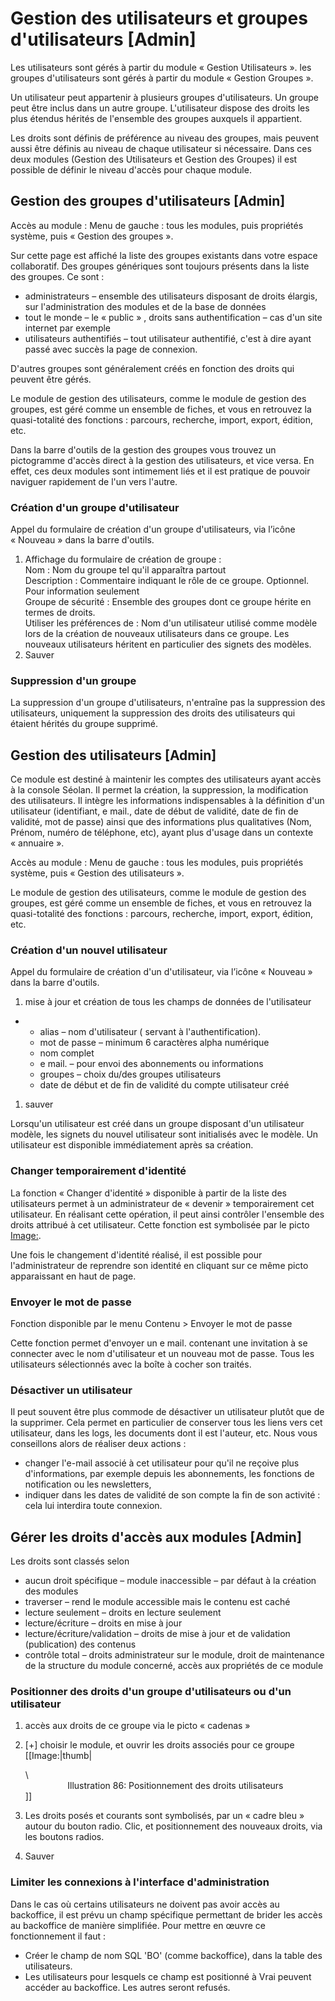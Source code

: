 Gestion des utilisateurs et groupes d'utilisateurs [Admin]
==========================================================

Les utilisateurs sont gérés à partir du module « Gestion Utilisateurs ».
les groupes d'utilisateurs sont gérés à partir du module « Gestion
Groupes ».

Un utilisateur peut appartenir à plusieurs groupes d'utilisateurs. Un
groupe peut être inclus dans un autre groupe. L'utilisateur dispose des
droits les plus étendus hérités de l'ensemble des groupes auxquels il
appartient.

Les droits sont définis de préférence au niveau des groupes, mais
peuvent aussi être définis au niveau de chaque utilisateur si
nécessaire. Dans ces deux modules (Gestion des Utilisateurs et Gestion
des Groupes) il est possible de définir le niveau d'accès pour chaque
module.

Gestion des groupes d'utilisateurs [Admin]
------------------------------------------

Accès au module : Menu de gauche : tous les modules, puis propriétés
système, puis « Gestion des groupes ».

Sur cette page est affiché la liste des groupes existants dans votre
espace collaboratif. Des groupes génériques sont toujours présents dans
la liste des groupes. Ce sont :

-   administrateurs – ensemble des utilisateurs disposant de droits
    élargis, sur l'administration des modules et de la base de données
-   tout le monde – le « public » , droits sans authentification – cas
    d'un site internet par exemple
-   utilisateurs authentifiés – tout utilisateur authentifié, c'est à
    dire ayant passé avec succès la page de connexion.

D'autres groupes sont généralement créés en fonction des droits qui
peuvent être gérés.

Le module de gestion des utilisateurs, comme le module de gestion des
groupes, est géré comme un ensemble de fiches, et vous en retrouvez la
quasi-totalité des fonctions : parcours, recherche, import,
export, édition, etc.

Dans la barre d'outils de la gestion des groupes vous trouvez un
pictogramme d'accès direct à la gestion des utilisateurs, et vice versa.
En effet, ces deux modules sont intimement liés et il est pratique de
pouvoir naviguer rapidement de l'un vers l'autre.

### Création d'un groupe d'utilisateur

Appel du formulaire de création d'un groupe d'utilisateurs, via l’icône
« Nouveau » dans la barre d'outils.

1.  Affichage du formulaire de création de groupe :\
     Nom : Nom du groupe tel qu'il apparaîtra partout\
     Description : Commentaire indiquant le rôle de ce groupe.
    Optionnel. Pour information seulement\
     Groupe de sécurité : Ensemble des groupes dont ce groupe hérite en
    termes de droits.\
     Utiliser les préférences de : Nom d'un utilisateur utilisé comme
    modèle lors de la création de nouveaux utilisateurs dans ce groupe.
    Les nouveaux utilisateurs héritent en particulier des signets des
    modèles.
2.  Sauver

### Suppression d'un groupe

La suppression d'un groupe d'utilisateurs, n'entraîne pas la suppression
des utilisateurs, uniquement la suppression des droits des utilisateurs
qui étaient hérités du groupe supprimé.

Gestion des utilisateurs [Admin]
--------------------------------

Ce module est destiné à maintenir les comptes des utilisateurs ayant
accès à la console Séolan. Il permet la création, la suppression, la
modification des utilisateurs. Il intègre les informations
indispensables à la définition d'un utilisateur (identifiant, e mail.,
date de début de validité, date de fin de validité, mot de passe) ainsi
que des informations plus qualitatives (Nom, Prénom, numéro de
téléphone, etc), ayant plus d'usage dans un contexte « annuaire ».

Accès au module : Menu de gauche : tous les modules, puis propriétés
système, puis « Gestion des utilisateurs ».

Le module de gestion des utilisateurs, comme le module de gestion des
groupes, est géré comme un ensemble de fiches, et vous en retrouvez la
quasi-totalité des fonctions : parcours, recherche, import,
export, édition, etc.

### Création d'un nouvel utilisateur

Appel du formulaire de création d'un d'utilisateur, via l’icône
« Nouveau » dans la barre d'outils.

1.  mise à jour et création de tous les champs de données de
    l'utilisateur

-   -   alias – nom d'utilisateur ( servant à l'authentification).
    -   mot de passe – minimum 6 caractères alpha numérique
    -   nom complet
    -   e mail. – pour envoi des abonnements ou informations
    -   groupes – choix du/des groupes utilisateurs
    -   date de début et de fin de validité du compte utilisateur créé

1.  sauver

Lorsqu'un utilisateur est créé dans un groupe disposant d'un utilisateur
modèle, les signets du nouvel utilisateur sont initialisés avec le
modèle. Un utilisateur est disponible immédiatement après sa création.

### Changer temporairement d'identité

La fonction « Changer d'identité » disponible à partir de la liste des
utilisateurs permet à un administrateur de « devenir » temporairement
cet utilisateur. En réalisant cette opération, il peut ainsi contrôler
l'ensemble des droits attribué à cet utilisateur. Cette fonction est
symbolisée par le picto <Image:>.

Une fois le changement d'identité réalisé, il est possible pour
l'administrateur de reprendre son identité en cliquant sur ce même picto
apparaissant en haut de page.

### Envoyer le mot de passe

Fonction disponible par le menu Contenu \> Envoyer le mot de passe

Cette fonction permet d'envoyer un e mail. contenant une invitation à se
connecter avec le nom d'utilisateur et un nouveau mot de passe. Tous les
utilisateurs sélectionnés avec la boîte à cocher son traités.

### Désactiver un utilisateur

Il peut souvent être plus commode de désactiver un utilisateur plutôt
que de la supprimer. Cela permet en particulier de conserver tous les
liens vers cet utilisateur, dans les logs, les documents dont il est
l'auteur, etc. Nous vous conseillons alors de réaliser deux actions :

-   changer l'e-mail associé à cet utilisateur pour qu'il ne reçoive
    plus d'informations, par exemple depuis les abonnements, les
    fonctions de notification ou les newsletters,
-   indiquer dans les dates de validité de son compte la fin de son
    activité : cela lui interdira toute connexion.

Gérer les droits d'accès aux modules [Admin]
--------------------------------------------

Les droits sont classés selon

-   aucun droit spécifique – module inaccessible – par défaut à la
    création des modules
-   traverser – rend le module accessible mais le contenu est caché
-   lecture seulement – droits en lecture seulement
-   lecture/écriture – droits en mise à jour
-   lecture/écriture/validation – droits de mise à jour et de validation
    (publication) des contenus
-   contrôle total – droits administrateur sur le module, droit de
    maintenance de la structure du module concerné, accès aux propriétés
    de ce module

### Positionner des droits d'un groupe d'utilisateurs ou d'un utilisateur

1.  accès aux droits de ce groupe via le picto « cadenas »
2.  [+] choisir le module, et ouvrir les droits associés pour ce groupe\
     [[Image:|thumb|
    <center>
    </center>
    \

    <center>
    Illustration 86: Positionnement des droits utilisateurs

    </center>
    ]]

3.  Les droits posés et courants sont symbolisés, par un « cadre bleu »
    autour du bouton radio. Clic, et positionnement des nouveaux droits,
    via les boutons radios.
4.  Sauver

### Limiter les connexions à l'interface d'administration

Dans le cas où certains utilisateurs ne doivent pas avoir accès au
backoffice, il est prévu un champ spécifique permettant de brider les
accès au backoffice de manière simplifiée. Pour mettre en œuvre ce
fonctionnement il faut :

-   Créer le champ de nom SQL 'BO' (comme backoffice), dans la table des
    utilisateurs.
-   Les utilisateurs pour lesquels ce champ est positionné à Vrai
    peuvent accéder au backoffice. Les autres seront refusés.
